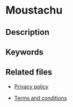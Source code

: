 # Moustachu

## Description

## Keywords

## Related files

* [Privacy policy](PRIVACY_POLICY.md)

* [Terms and conditions](TERMS_AND_CONDITIONS.md)